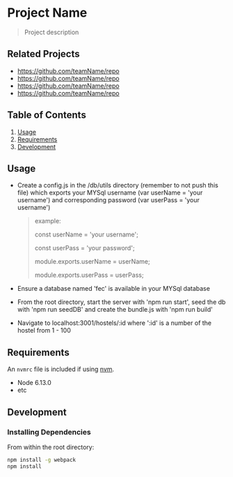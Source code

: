 # Project Name

> Project description

## Related Projects

  - https://github.com/teamName/repo
  - https://github.com/teamName/repo
  - https://github.com/teamName/repo
  - https://github.com/teamName/repo

## Table of Contents

1. [Usage](#Usage)
1. [Requirements](#requirements)
1. [Development](#development)

## Usage

- Create a config.js in the /db/utils directory (remember to not push this file) which exports your MYSql username (var userName = 'your username') and corresponding password (var userPass = 'your username')
  > example: 
  >
  >   const userName = 'your username';
  >
  >   const userPass = 'your password';
  >
  >   module.exports.userName = userName;
  >
  >   module.exports.userPass = userPass;

- Ensure a database named 'fec' is available in your MYSql database
- From the root directory, start the server with 'npm run start', seed the db with 'npm run seedDB'  and create the bundle.js with 'npm run build'

- Navigate to localhost:3001/hostels/:id where ':id' is a number of the hostel from 1 - 100

## Requirements

An `nvmrc` file is included if using [nvm](https://github.com/creationix/nvm).

- Node 6.13.0
- etc

## Development

### Installing Dependencies

From within the root directory:

```sh
npm install -g webpack
npm install
```

